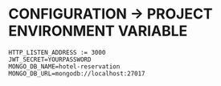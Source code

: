 # CONFIGURATION -> PROJECT ENVIRONMENT VARIABLE
```
HTTP_LISTEN_ADDRESS := 3000
JWT_SECRET=YOURPASSWORD
MONGO_DB_NAME=hotel-reservation
MONGO_DB_URL=mongodb://localhost:27017
```